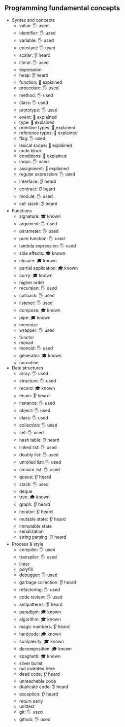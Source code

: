 ## Programming fundamental concepts

- Syntax and concepts
  - value: 🖐️ used
  - identifier: 🖐️ used
  - variable: 🖐️ used
  - constant: 🖐️ used
  - scalar: 👂 heard
  - literal: 🖐️ used
  - expression
  - heap: 👂 heard
  - function: 🙋 explained
  - procedure: 🖐️ used
  - method: 🖐️ used
  - class: 🖐️ used
  - prototype: 🖐️ used
  - event: 🙋 explained
  - type: 🙋 explained
  - primitive types: 🙋 explained
  - reference types: 🙋 explained
  - flag: 🖐️ used
  - lexical scope: 🙋 explained
  - code block
  - conditions: 🙋 explained
  - loops: 🖐️ used
  - assignment: 🙋 explained
  - regular expression: 🖐️ used
  - interface: 👂 heard
  - contract: 👂 heard
  - module: 🖐️ used
  - call stack: 👂 heard
- Functions
  - signature: 🎓 known
  - argument: 🖐️ used
  - parameter: 🖐️ used
  - pure function: 🖐️ used
  - lambda expression: 🖐️ used
  - side effects: 🎓 known
  - closure: 🎓 known
  - partial application: 🎓 known
  - curry: 🎓 known
  - higher order
  - recursion: 🖐️ used
  - callback: 🖐️ used
  - listener: 🖐️ used
  - compose: 🎓 known
  - pipe: 🎓 known
  - memoize
  - wrapper: 🖐️ used
  - functor
  - monad
  - monoid: 🖐️ used
  - generator: 🎓 known
  - coroutine
- Data structures
  - array: 🖐️ used
  - structure: 🖐️ used
  - record: 🎓 known
  - enum: 👂 heard
  - instance: 🖐️ used
  - object: 🖐️ used
  - class: 🖐️ used
  - collection: 🖐️ used
  - set: 🖐️ used
  - hash table: 👂 heard
  - linked list: 🖐️ used
  - doubly list: 🖐️ used
  - unrolled list: 🖐️ used
  - circular list: 🖐️ used
  - queue: 👂 heard
  - stack: 🖐️ used
  - deque
  - tree: 🎓 known
  - graph: 👂 heard
  - iterator: 👂 heard
  - mutable state: 👂 heard
  - immutable state
  - serialization
  - string parsing: 👂 heard
- Process & style
  - compiler: 🖐️ used
  - transpiler: 🖐️ used
  - linter
  - polyfill
  - debugger: 🖐️ used
  - garbage collection: 👂 heard
  - refactoring: 🖐️ used
  - code review: 🖐️ used
  - antipatterns: 👂 heard
  - paradigm: 🎓 known
  - algorithm: 🎓 known
  - magic numbers: 👂 heard
  - hardcode: 🎓 known
  - complexity: 🎓 known
  - decomposition: 🎓 known
  - spaghetti: 🎓 known
  - silver bullet
  - not invented here
  - dead code: 👂 heard
  - unreachable code
  - duplicate code: 👂 heard
  - exception: 👂 heard
  - return early
  - unittest
  - git: 🖐️ used
  - github: 🖐️ used
